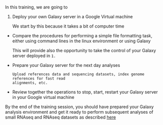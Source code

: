 In this training, we are going to

1. Deploy your own Galaxy server in a Google Virtual machine
      
      We start by this because it takes a bit of computer time
      
- Compare the procedures for performing a simple file formatting task, either using command
  lines in the linux environment or using Galaxy
     
     This will provide also the opportunity to take the control of your Galaxy server deployed
     in `1.`

- Prepare your Galaxy server for the next day analyses
      
      Upload references data and sequencing datasets, index genome references for fast read
      alignments, etc.
      
- Review together the operations to stop, start, restart your Galaxy server in your Google
  virtual machine

By the end of the training session, you should have prepared your Galaxy analysis environment
and get it ready to perform subsequent analyses of small RNAseq and RNAseq datasets as
described [here](https://slecrom.github.io/AG2023/)
